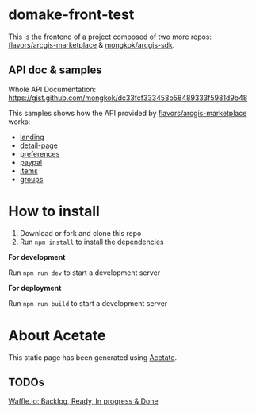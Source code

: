 # domake-front-test
This is the frontend of a project composed of two more repos: [flavors/arcgis-marketplace](https://github.com/flavors/arcgis-marketplace) & [mongkok/arcgis-sdk](https://github.com/mongkok/arcgis-sdk).

## API doc & samples
Whole API Documentation: https://gist.github.com/mongkok/dc33fcf333458b58489333f5981d9b48

This samples shows how the API provided by [flavors/arcgis-marketplace](https://github.com/flavors/arcgis-marketplace) works:

* [landing](https://hhkaos.github.io/domake-front-test/index.html)
* [detail-page](https://hhkaos.github.io/domake-front-test/detail-page.html)
* [preferences](https://hhkaos.github.io/domake-front-test/preferences.html)
* [paypal](https://hhkaos.github.io/domake-front-test/paypal.html)
* [items](https://hhkaos.github.io/domake-front-test/items.html)
* [groups](https://hhkaos.github.io/domake-front-test/groups.html)

# How to install

1. Download or fork and clone this repo
2. Run `npm install` to install the dependencies

**For development**

Run `npm run dev` to start a development server

**For deployment**

Run `npm run build` to start a development server

# About Acetate

This static page has been generated using [Acetate](http://acetate.io/).

## TODOs
[Waffle.io: Backlog, Ready, In progress & Done](https://waffle.io/flavors/arcgis-marketplace)